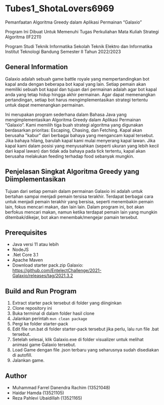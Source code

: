 # Tubes1_ShotaLovers6969

Pemanfaatan Algoritma Greedy dalam Aplikasi Permainan “Galaxio”

Program Ini Dibuat Untuk Memenuhi Tugas Perkuliahan Mata Kuliah Strategi Algoritma (IF2211)

Program Studi Teknik Informatika
Sekolah Teknik Elektro dan Informatika
Institut Teknologi Bandung
Semester II Tahun 2022/2023

## General Information

Galaxio adalah sebuah game battle royale yang mempertandingkan bot kapal anda dengan beberapa bot kapal yang lain. Setiap pemain akan memiliki sebuah bot kapal dan tujuan dari permainan adalah agar bot kapal anda yang tetap hidup hingga akhir permainan. Agar dapat memenangkan pertandingan, setiap bot harus mengimplementasikan strategi tertentu untuk dapat memenangkan permainan.


Ini merupakan program sederhana dalam Bahasa Java yang mengimplementasikan Algoritma Greedy dalam Aplikasi Permainan “Galaxio”. Kami memilih tiga buah strategi algoritma yang digunakan berdasarkan prioritas: Escaping, Chasing, dan Fetching. Kapal akan berusaha "kabur" dari berbagai bahaya yang mengancam kapal tersebut. Jika bahaya hilang, barulah kapal kami mulai menyerang kapal lawan. Jika kapal kami dalam posisi yang menyusahkan (seperti ukuran yang lebih kecil dari kapal lawan) dan tidak ada bahaya pada tick tertentu, kapal akan berusaha melakukan feeding terhadap food sebanyak mungkin.

## Penjelasan Singkat Algoritma Greedy yang Diimplementasikan
Tujuan dari setiap pemain dalam permainan Galaxio ini adalah untuk
bertahan sampai menjadi pemain tersisa terakhir. Terdapat berbagai
cara untuk menjadi pemain terakhir yang bersisa, seperti menembakin
pemain lain, fokus mencari makan, dan lain lain. Dalam program ini,
bot akan berfokus mencari makan, namun ketika terdapat pemain lain
yang mungkin ditembak/dikejar, bot akan menembak/mengejar pamain
tersebut.

## Prerequisites
* Java versi 11 atau lebih
* NodeJS
* .Net Core 3.1
* Apache Maven
* Download starter pack.zip Galaxio: https://github.com/EntelectChallenge/2021-Galaxio/releases/tag/2021.3.2

## Build and Run Program
1. Extract starter pack tersebut di folder yang diinginkan
2. Clone repository ini
3. Buka terminal di dalam folder hasil clone
4. Jalankan perintah `mvn clean package`
5. Pergi ke folder starter-pack
6. Edit file run.bat di folder starter-pack tersebut jika perlu, lalu run file .bat tersebut.
7. Setelah selesai, klik Galaxio.exe di folder visualizer untuk melihat animasi game Galaxio tersebut.
8. Load Game dengan file .json terbaru yang seharusnya sudah disediakan di autofill.
9. Jalankan game.


## Author

- Muhammad Farrel Danendra Rachim (13521048)
- Haidar Hamda (13521105)
- Reza Pahlevi Ubaidillah (13521165)

